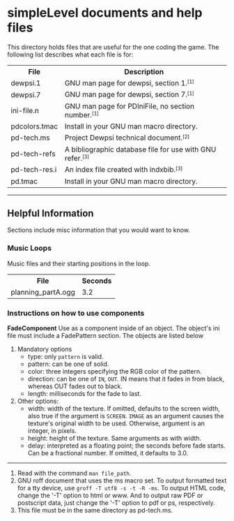 # simpleLevel documents and help files
This directory holds files that are useful for the one coding the game. The following list describes what each file is for:

<table>
 <tr>
  <th>File</th>
  <th>Description</th>
 </tr>
 <tr>
  <td>dewpsi.1</td>
  <td>GNU man page for dewpsi, section 1.<small><sup>[1]</sup></small></td>
 </tr>
 <tr>
  <td>dewpsi.7</td>
  <td>GNU man page for dewpsi, section 7.<small><sup>[1]</sup></small></td>
 </tr>
 <tr>
  <td>ini-file.n</td>
  <td>GNU man page for PDIniFile, no section number.<small><sup>[1]</sup></small></td>
 </tr>
 <tr>
  <td>pdcolors.tmac</td>
  <td>Install in your GNU man macro directory.</td>
 </tr>
 <tr>
  <td>pd-tech.ms</td>
  <td>Project Dewpsi technical document.<small><sup>[2]</sup></small></td>
 </tr>
 <tr>
  <td>pd-tech-refs</td>
  <td>A bibliographic database file for use with GNU refer.<small><sup>[3]</sup></small></td>
 </tr>
 <tr>
  <td>pd-tech-res.i</td>
  <td>An index file created with indxbib.<small><sup>[3]</sup></small></td>
 </tr>
 <tr>
  <td>pd.tmac</td>
  <td>Install in your GNU man macro directory.</td>
 </tr>
</table>

* * *

## Helpful Information
Sections include misc information that you would want to know.

### Music Loops
Music files and their starting positions in the loop.

<table>
 <tr>
  <th>File</th>
  <th>Seconds</th>
 </tr>
 <tr>
  <td>planning_partA.ogg</td>
  <td>3.2</td>
 </tr>
</table>

### Instructions on how to use components

**FadeComponent**
Use as a component inside of an object. The object's ini file must include a FadePattern section.
The objects are listed below

1. Mandatory options
   * type: only `pattern` is valid.
   * pattern: can be one of solid.
   * color: three integers specifying the RGB color of the pattern.
   * direction: can be one of `IN`, `OUT`. IN means that it fades in from black, whereas
     OUT fades out to black.
   * length: milliseconds for the fade to last.
2. Other options:
   * width: width of the texture. If omitted, defaults to the screen width, also true
     if the argument is `SCREEN`. `IMAGE` as an argument causes the texture's original width
     to be used. Otherwise, argument is an integer, in pixels.
   * height: height of the texture. Same arguments as with width.
   * delay: interpreted as a floating point; the seconds before fade starts. Can be a
     fractional number. If omitted, it defaults to 3\.0.

* * *

1. <a id="footnote1"></a>Read with the command `man file_path`.
2. <a id="footnote2"></a>GNU roff document that uses the ms macro set. To output formatted text for a tty device, use `groff -T utf8 -s -t -R -ms`.
	To output HTML code, change the '-T' option to html or www. And to output raw PDF or postscript data, just change the '-T' option to
	pdf or ps, respectively.
3. <a id="footnote3"></a>This file must be in the same directory as pd-tech.ms.
